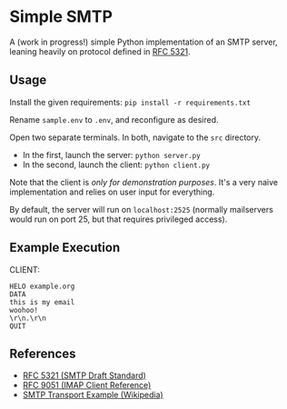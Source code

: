 # Simple SMTP

A (work in progress!) simple Python implementation of an SMTP server, leaning heavily on protocol defined in [RFC 5321](https://datatracker.ietf.org/doc/html/rfc5321).

## Usage

Install the given requirements: `pip install -r requirements.txt`

Rename `sample.env` to `.env`, and reconfigure as desired.

Open two separate terminals. In both, navigate to the `src` directory.
- In the first, launch the server: `python server.py`
- In the second, launch the client: `python client.py`

Note that the client is *only for demonstration purposes*. It's a very naive implementation
and relies on user input for everything.

By default, the server will run on `localhost:2525` (normally mailservers would
run on port 25, but that requires privileged access).

## Example Execution

CLIENT:
```
HELO example.org
DATA
this is my email
woohoo!
\r\n.\r\n
QUIT
```

## References

* [RFC 5321 (SMTP Draft Standard)](https://datatracker.ietf.org/doc/html/rfc5321)
* [RFC 9051 (IMAP Client Reference)](https://datatracker.ietf.org/doc/html/rfc9051)
* [SMTP Transport Example (Wikipedia)](https://en.wikipedia.org/wiki/Simple_Mail_Transfer_Protocol#SMTP_transport_example)
